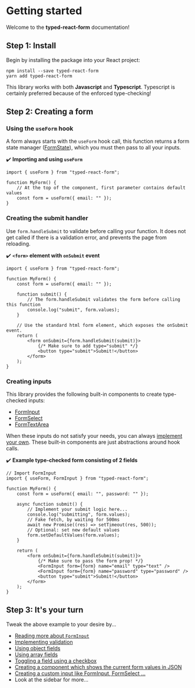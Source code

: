 # Getting started

Welcome to the **typed-react-form** documentation!

## Step 1: Install

Begin by installing the package into your React project:

```
npm install --save typed-react-form
yarn add typed-react-form
```

This library works with both **Javascript** and **Typescript**. Typescript is certainly preferred because of the enforced type-checking!

## Step 2: Creating a form

### Using the `useForm` hook

A form always starts with the `useForm` hook call, this function returns a form state manager ([FormState](/docs/FormState)), which you must then pass to all your inputs.

✔️ **Importing and using `useForm`**

```tsx
import { useForm } from "typed-react-form";

function MyForm() {
    // At the top of the component, first parameter contains default values
    const form = useForm({ email: "" });
}
```

### Creating the submit handler

Use `form.handleSubmit` to validate before calling your function. It does not get called if there is a validation error, and prevents the page from reloading.

✔️ **`<form>` element with `onSubmit` event**

```tsx
import { useForm } from "typed-react-form";

function MyForm() {
    const form = useForm({ email: "" });

    function submit() {
        // The form.handleSubmit validates the form before calling this function
        console.log("submit", form.values);
    }

    // Use the standard html form element, which exposes the onSubmit event.
    return (
        <form onSubmit={form.handleSubmit(submit)}>
            {/* Make sure to add type="submit" */}
            <button type="submit">Submit!</button>
        </form>
    );
}
```

### Creating inputs

This library provides the following built-in components to create type-checked inputs:

-   [FormInput](/docs/FormInput)
-   [FormSelect](/docs/FormSelect)
-   [FormTextArea](/docs/FormTextArea)

When these inputs do not satisfy your needs, you can always [implement your own](/docs/Custom-inputs#example-custom-input). These built-in components are just abstractions around hook calls.

✔️ **Example type-checked form consisting of 2 fields**

```tsx
// Import FormInput
import { useForm, FormInput } from "typed-react-form";

function MyForm() {
    const form = useForm({ email: "", password: "" });

    async function submit() {
        // Implement your submit logic here...
        console.log("submitting", form.values);
        // Fake fetch, by waiting for 500ms
        await new Promise((res) => setTimeout(res, 500));
        // Optional: set new default values
        form.setDefaultValues(form.values);
    }

    return (
        <form onSubmit={form.handleSubmit(submit)}>
            {/* Make sure to pass the form prop! */}
            <FormInput form={form} name="email" type="text" />
            <FormInput form={form} name="password" type="password" />
            <button type="submit">Submit!</button>
        </form>
    );
}
```

## Step 3: It's your turn

Tweak the above example to your desire by...

-   [Reading more about `FormInput`](/docs/FormInput)
-   [Implementing validation](/docs/Validation)
-   [Using object fields](/docs/Object-fields)
-   [Using array fields](/docs/Array-fields)
-   [Toggling a field using a checkbox](/docs/Toggling-a-field)
-   [Creating a component which shows the current form values in JSON](/docs/Live-json-component)
-   [Creating a custom input like FormInput, FormSelect ...](/docs/Custom-input)
-   Look at the sidebar for more...
